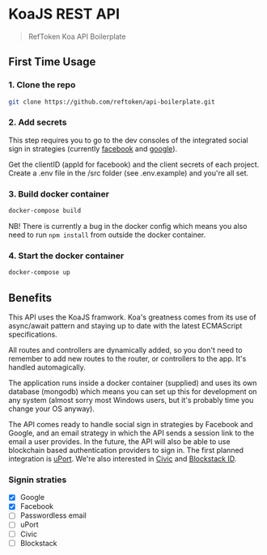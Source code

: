 # KoaJS REST API

> RefToken Koa API Boilerplate

## First Time Usage

### 1. Clone the repo

```bash
git clone https://github.com/reftoken/api-boilerplate.git
```

### 2. Add secrets

This step requires you to go to the dev consoles of the integrated social sign in strategies (currently [facebook](https://developers.facebook.com) and [google](https://console.developers.google.com/)).

Get the clientID (appId for facebook) and the client secrets of each project. Create a .env file in the /src folder (see .env.example) and you're all set.

### 3. Build docker container

```bash
docker-compose build
```

NB! There is currently a bug in the docker config which means you also need to run `npm install` from outside the docker container.

### 4. Start the docker container

```bash
docker-compose up
```

## Benefits

This API uses the KoaJS framwork. Koa's greatness comes from its use of async/await pattern and staying up to date with the latest ECMAScript specifications.

All routes and controllers are dynamically added, so you don't need to remember to add new routes to the router, or controllers to the app. It's handled automagically.

The application runs inside a docker container (supplied) and uses its own database (mongodb) which means you can set up this for development on any system (almost sorry most Windows users, but it's probably time you change your OS anyway).

The API comes ready to handle social sign in strategies by Facebook and Google, and an email strategy in which the API sends a session link to the email a user provides. In the future, the API will also be able to use blockchain based authentication providers to sign in. The first planned integration is [uPort](https://www.uport.me/). We're also interested in [Civic](https://www.civic.com/) and [Blockstack ID](https://blockstack.org/).

### Signin straties

- [x] Google
- [x] Facebook
- [ ] Passwordless email
- [ ] uPort
- [ ] Civic
- [ ] Blockstack
